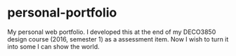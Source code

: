 # personal-portfolio
My personal web portfolio. I developed this at the end of my DECO3850 design course (2016, semester 1) as a assessment item. Now I wish to turn it into some I can show the world.
